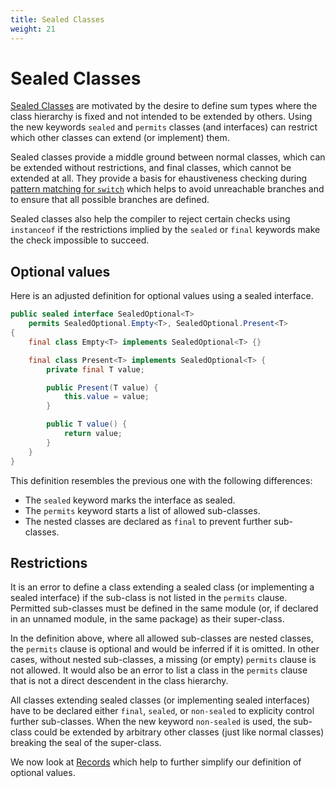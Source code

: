 ```yaml
---
title: Sealed Classes
weight: 21
---
```


# Sealed Classes

[Sealed Classes](https://openjdk.java.net/jeps/409)
are motivated by the desire to define sum types
where the class hierarchy is fixed 
and not intended to be extended by others.
Using the new keywords `sealed` and `permits`
classes (and interfaces) can restrict
which other classes can extend (or implement) them.

Sealed classes provide a middle ground between normal classes,
which can be extended without restrictions,
and final classes, which cannot be extended at all.
They provide a basis for ehaustiveness checking during
[pattern matching for `switch`](../switchpatterns)
which helps to avoid unreachable branches
and to ensure that all possible branches are defined.

Sealed classes also help the compiler to reject certain checks using `instanceof`
if the restrictions implied by the `sealed` or `final` keywords
make the check impossible to succeed.

## Optional values

Here is an adjusted definition for optional values using a sealed interface.

```java
public sealed interface SealedOptional<T>
    permits SealedOptional.Empty<T>, SealedOptional.Present<T>
{
    final class Empty<T> implements SealedOptional<T> {}

    final class Present<T> implements SealedOptional<T> {
        private final T value;

        public Present(T value) {
            this.value = value;
        }

        public T value() {
            return value;
        }
    }
}
```

This definition resembles the previous one with the following differences:
  * The `sealed` keyword marks the interface as sealed.
  * The `permits` keyword starts a list of allowed sub-classes.
  * The nested classes are declared as `final` to prevent further sub-classes.

## Restrictions

It is an error to define a class extending a sealed class
(or implementing a sealed interface)
if the sub-class is not listed in the `permits` clause.
Permitted sub-classes must be defined in the same module
(or, if declared in an unnamed module, in the same package)
as their super-class.

In the definition above, where all allowed sub-classes are nested classes,
the `permits` clause is optional and would be inferred if it is omitted.
In other cases, without nested sub-classes, 
a missing (or empty) `permits` clause is not allowed.
It would also be an error to list a class in the `permits` clause
that is not a direct descendent in the class hierarchy.

All classes extending sealed classes (or implementing sealed interfaces)
have to be declared either `final`, `sealed`, or `non-sealed`
to explicity control further sub-classes.
When the new keyword `non-sealed` is used, 
the sub-class could be extended by arbitrary other classes
(just like normal classes)
breaking the seal of the super-class.

We now look at [Records](../records) 
which help to further simplify our definition of optional values.
